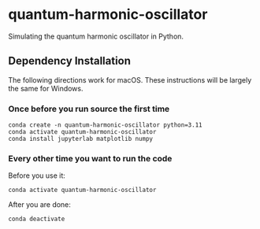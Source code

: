 # quantum-harmonic-oscillator
Simulating the quantum harmonic oscillator in Python.

## Dependency Installation

The following directions work for macOS. These instructions will be largely the same for Windows.

### Once before you run source the first time

```
conda create -n quantum-harmonic-oscillator python=3.11
conda activate quantum-harmonic-oscillator
conda install jupyterlab matplotlib numpy
```

### Every other time you want to run the code

Before you use it:

```
conda activate quantum-harmonic-oscillator
```

After you are done:

```
conda deactivate
```
